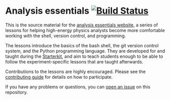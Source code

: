 # Analysis essentials [![Build Status](https://travis-ci.org/hsf-training/analysis-essentials.svg?branch=master)](https://travis-ci.org/hsf-training/analysis-essentials)

This is the source material for the [analysis essentials website][website], a 
series of lessons for helping high-energy physics analysts become more 
comfortable working with the shell, version control, and programming.

The lessons introduce the basics of the bash shell, the git version control 
system, and the Python programming language. They are developed for and taught 
during the [Starterkit][starterkit], and aim to teach students enough to be 
able to follow the experiment-specific lessons that are taught afterwards.

Contributions to the lessons are highly encouraged. Please see the 
[contributing guide][contributing] for details on how to participate.

If you have any problems or questions, you can [open an issue][issues] on this 
repository.

[website]: http://hsf-training.github.io/analysis-essentials/
[starterkit]: https://lhcb.github.io/starterkit/
[contributing]: CONTRIBUTING.md
[issues]: https://github.com/hsf-training/analysis-essentials/issues
